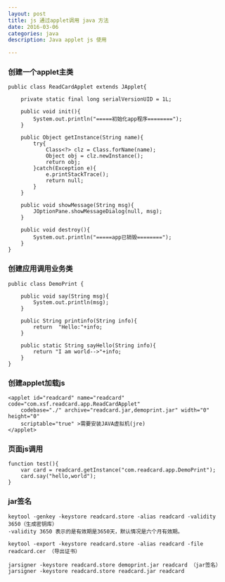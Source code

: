 ```yaml
---
layout: post
title: js 通过applet调用 java 方法
date: 2016-03-06
categories: java
description: Java applet js 使用

---
```


### 创建一个applet主类

	public class ReadCardApplet extends JApplet{
	
		private static final long serialVersionUID = 1L;

		public void init(){
			System.out.println("=====初始化app程序========");
		}
		
		public Object getInstance(String name){
			try{
				Class<?> clz = Class.forName(name);
				Object obj = clz.newInstance();
				return obj;
			}catch(Exception e){
				e.printStackTrace();
				return null;
			}
		}
		
		public void showMessage(String msg){
			JOptionPane.showMessageDialog(null, msg);
		}	
		
		public void destroy(){
			System.out.println("=====app已销毁========");
		}
	}


### 创建应用调用业务类

	public class DemoPrint {

		public void say(String msg){
			System.out.println(msg);
		}
		
		public String printinfo(String info){
			return  "Hello:"+info;
		}
		
		public static String sayHello(String info){
			return "I am world-->"+info;
		}
	}


### 创建applet加载js

	<applet id="readcard" name="readcard" code="com.xsf.readcard.app.ReadCardApplet" 
		codebase="./" archive="readcard.jar,demoprint.jar" width="0" height="0"
		scriptable="true" >需要安装JAVA虚拟机(jre)
	</applet>


### 页面js调用

	function test(){
		var card = readcard.getInstance("com.readcard.app.DemoPrint");
		card.say("hello,world");
	}


### jar签名

	keytool -genkey -keystore readcard.store -alias readcard -validity 3650（生成密钥库）
	-validity 3650 表示的是有效期是3650天，默认情况是六个月有效期。

	keytool -export -keystore readcard.store -alias readcard -file readcard.cer （导出证书）

	jarsigner -keystore readcard.store demoprint.jar readcard （jar签名）
	jarsigner -keystore readcard.store readcard.jar readcard